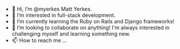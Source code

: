 - 👋 Hi, I’m @myerkes Matt Yerkes.
- 👀 I’m interested in full-stack development.
- 🌱 I’m currently learning the Ruby on Rails and Django frameworks!
- 💞️ I’m looking to collaborate on anything! I'm always interested in challenging myself and learning something new.
- 📫 How to reach me ...

<!---
myerkes/myerkes is a ✨ special ✨ repository because its `README.md` (this file) appears on your GitHub profile.
You can click the Preview link to take a look at your changes.
--->
